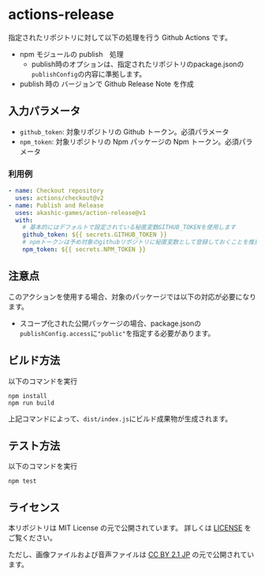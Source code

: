 # actions-release
指定されたリポジトリに対して以下の処理を行う Github Actions です。

* npm モジュールの publish　処理
  * publish時のオプションは、指定されたリポジトリのpackage.jsonの`publishConfig`の内容に準拠します。
* publish 時の バージョンで Github Release Note を作成

## 入力パラメータ
* `github_token`: 対象リポジトリの Github トークン。必須パラメータ
* `npm_token`: 対象リポジトリの Npm パッケージの Npm トークン。必須パラメータ

### 利用例
```yml
- name: Checkout repository
  uses: actions/checkout@v2
- name: Publish and Release
  uses: akashic-games/action-release@v1
  with:
    # 基本的にはデフォルトで設定されている秘匿変数GITHUB_TOKENを使用します
    github_token: ${{ secrets.GITHUB_TOKEN }}
    # npmトークンは予め対象のgithubリポジトリに秘匿変数として登録しておくことを推奨します
    npm_token: ${{ secrets.NPM_TOKEN }}
```

## 注意点
このアクションを使用する場合、対象のパッケージでは以下の対応が必要になります。
* スコープ化された公開パッケージの場合、package.jsonの`publishConfig.access`に`"public"`を指定する必要があります。

## ビルド方法
以下のコマンドを実行

```
npm install
npm run build
```

上記コマンドによって、`dist/index.js`にビルド成果物が生成されます。

## テスト方法
以下のコマンドを実行

```
npm test
```

## ライセンス

本リポジトリは MIT License の元で公開されています。
詳しくは [LICENSE](https://github.com/akashic-games/action-release/blob/master/LICENSE) をご覧ください。

ただし、画像ファイルおよび音声ファイルは
[CC BY 2.1 JP](https://creativecommons.org/licenses/by/2.1/jp/) の元で公開されています。
